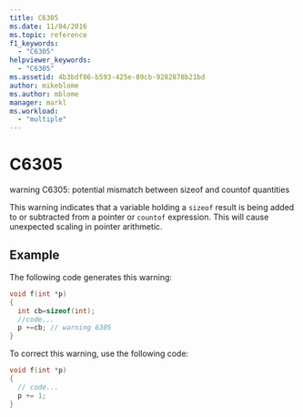 ```yaml
---
title: C6305
ms.date: 11/04/2016
ms.topic: reference
f1_keywords:
  - "C6305"
helpviewer_keywords:
  - "C6305"
ms.assetid: 4b3bdf86-b593-425e-89cb-9282878b21bd
author: mikeblome
ms.author: mblome
manager: markl
ms.workload:
  - "multiple"
---
```

# C6305
warning C6305: potential mismatch between sizeof and countof quantities

 This warning indicates that a variable holding a `sizeof` result is being added to or subtracted from a pointer or `countof` expression. This will cause unexpected scaling in pointer arithmetic.

## Example
 The following code generates this warning:

```cpp
void f(int *p)
{
  int cb=sizeof(int);
  //code...
  p +=cb; // warning 6305
}
```

 To correct this warning, use the following code:

```cpp
void f(int *p)
{
  // code...
  p += 1;
}
```
